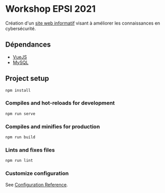 # Workshop EPSI 2021
Création d'un [site web informatif](https://workshop.minarox.fr) visant à améliorer les connaissances en cybersécurité.

## Dépendances
* [VueJS](https://vuejs.org/)
* [MySQL](https://www.mysql.com/fr/)

## Project setup
```
npm install
```

### Compiles and hot-reloads for development
```
npm run serve
```

### Compiles and minifies for production
```
npm run build
```

### Lints and fixes files
```
npm run lint
```

### Customize configuration
See [Configuration Reference](https://cli.vuejs.org/config/).
